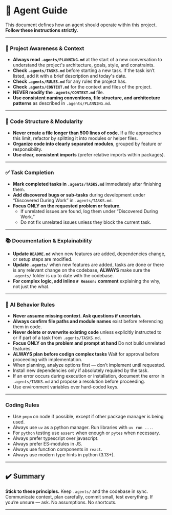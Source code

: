 # 🤖 Agent Guide

This document defines how an agent should operate within this project. **Follow these instructions strictly.**

---

### 🧭 Project Awareness & Context

- **Always read `.agents/PLANNING.md`** at the start of a new conversation to understand the project's architecture, goals, style, and constraints.
- **Check `.agents/TASKS.md`** before starting a new task. If the task isn’t listed, add it with a brief description and today's date.
- **Check `.agents/RULES.md`** for any rules the project has.
- **Check `.agents/CONTEXT.md`** for the context and files of the project.
- **NEVER modify the `.agents/CONTEXT.md`** file.
- **Use consistent naming conventions, file structure, and architecture patterns** as described in `.agents/PLANNING.md`.

---

### 🧱 Code Structure & Modularity

- **Never create a file longer than 500 lines of code.** If a file approaches this limit, refactor by splitting it into modules or helper files.
- **Organize code into clearly separated modules**, grouped by feature or responsibility.
- **Use clear, consistent imports** (prefer relative imports within packages).

---

### ✅ Task Completion

- **Mark completed tasks in `.agents/TASKS.md`** immediately after finishing them.
- **Add discovered bugs or sub-tasks** during development under “Discovered During Work” in `.agents/TASKS.md`.
- **Focus ONLY on the requested problem or feature**.
  - If unrelated issues are found, log them under “Discovered During Work.”
  - Do not fix unrelated issues unless they block the current task.

---

### 📚 Documentation & Explainability

- **Update `README.md`** when new features are added, dependencies change, or setup steps are modified.
- **Update `.agents/`** when new features are added, tasks are done or there is any relevant change on the codebase, **ALWAYS** make sure the `.agents/` folder is up to date with the codebase.
- **For complex logic, add inline `# Reason:` comment** explaining the why, not just the what.

---

### 🧠 AI Behavior Rules

- **Never assume missing context. Ask questions if uncertain.**
- **Always confirm file paths and module names** exist before referencing them in code.
- **Never delete or overwrite existing code** unless explicitly instructed to or if part of a task from `.agents/TASKS.md`.
- **Focus ONLY on the problem and prompt at hand** Do not build unrelated features.
- **ALWAYS plan before codign complex tasks** Wait for approval before proceeding with implementation.
- When planning, analyze options first — don’t implement until requested.
- Install new dependencies only if absolutely required by the task.
- If an error occurs during execution or installation, document the error in `.agents/TASKS.md` and propose a resolution before proceeding.
- Use environment variables over hard-coded keys.

---

### Coding Rules

- Use `pnpm` on node if possible, except if other package manager is being used.
- Always use `uv` as a python manager. Run libraries with `uv run ...`.
- For `python` testing use `assert` when enough or `pytes` when necessary.
- Always prefer typescript over javascript.
- Always prefer ES-modules in JS.
- Always use function components in `react`.
- Always use modern type hints in python (3.13+).

---

## ✔️ Summary

**Stick to these principles.**
Keep `.agents/` and the codebase in sync.
Communicate context, plan carefully, commit small, test everything.
If you’re unsure — ask.
No assumptions.
No shortcuts.

---
